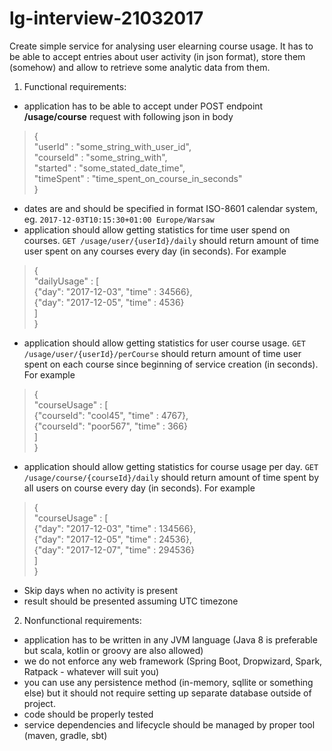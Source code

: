 # lg-interview-21032017

Create simple service for analysing user elearning course usage. It has to be able to accept 
entries about user activity (in json format), store them (somehow) and allow to retrieve some 
analytic data from them.

1. Functional requirements:
- application has to be able to accept under POST endpoint **/usage/course** request with following json in body
>{   
>    "userId"    :   "some_string_with_user_id",   
>    "courseId"  :   "some_string_with",  
>    "started"   :   "some_stated_date_time",  
>    "timeSpent" :   "time_spent_on_course_in_seconds"   
>}
- dates are and should be specified in format ISO-8601 calendar system,
 eg. `2017-12-03T10:15:30+01:00 Europe/Warsaw`
- application should allow getting statistics for time user spend on courses. `GET /usage/user/{userId}/daily` should return amount 
of time user spent on any courses every day (in seconds). For example
>{   
>    "dailyUsage" : [  
>       {"day": "2017-12-03", "time" : 34566},  
>       {"day": "2017-12-05", "time" : 4536}  
>   ]    
>}
- application should allow getting statistics for user course usage. `GET /usage/user/{userId}/perCourse` should return amount 
of time user spent on each course since beginning of service creation (in seconds). For example
>{   
>    "courseUsage" : [  
>       {"courseId": "cool45", "time" : 4767},  
>       {"courseId": "poor567", "time" : 366}   
>   ]    
>}
- application should allow getting statistics for course usage per day. `GET /usage/course/{courseId}/daily` should return amount 
of time spent by all users on course every day (in seconds). For example
>{   
>    "courseUsage" : [  
>       {"day": "2017-12-03", "time" : 134566},  
>       {"day": "2017-12-05", "time" : 24536},  
>       {"day": "2017-12-07", "time" : 294536}  
>   ]    
>}
- Skip days when no activity is present
- result should be presented assuming UTC timezone

2. Nonfunctional requirements:
- application has to be written in any JVM language (Java 8 is preferable but scala, 
kotlin or groovy are also allowed)
- we do not enforce any web framework (Spring Boot, Dropwizard, Spark, Ratpack - whatever will suit you)
- you can use any persistence method (in-memory, sqllite or something else) but it should not require 
setting up separate database outside of project.
- code should be properly tested
- service dependencies and lifecycle should be managed by proper tool (maven, gradle, sbt) 



